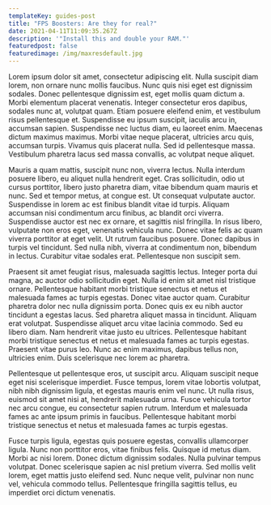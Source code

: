 ```yaml
---
templateKey: guides-post
title: "FPS Boosters: Are they for real?"
date: 2021-04-11T11:09:35.267Z
description: '"Install this and double your RAM."'
featuredpost: false
featuredimage: /img/maxresdefault.jpg
---
```

Lorem ipsum dolor sit amet, consectetur adipiscing elit. Nulla suscipit diam lorem, non ornare nunc mollis faucibus. Nunc quis nisi eget est dignissim sodales. Donec pellentesque dignissim est, eget mollis quam dictum a. Morbi elementum placerat venenatis. Integer consectetur eros dapibus, sodales nunc at, volutpat quam. Etiam posuere eleifend enim, et vestibulum risus pellentesque et. Suspendisse eu ipsum suscipit, iaculis arcu in, accumsan sapien. Suspendisse nec luctus diam, eu laoreet enim. Maecenas dictum maximus maximus. Morbi vitae neque placerat, ultricies arcu quis, accumsan turpis. Vivamus quis placerat nulla. Sed id pellentesque massa. Vestibulum pharetra lacus sed massa convallis, ac volutpat neque aliquet.

Mauris a quam mattis, suscipit nunc non, viverra lectus. Nulla interdum posuere libero, eu aliquet nulla hendrerit eget. Cras sollicitudin, odio ut cursus porttitor, libero justo pharetra diam, vitae bibendum quam mauris et nunc. Sed et tempor metus, at congue est. Ut consequat vulputate auctor. Suspendisse in lorem ac est finibus blandit vitae id turpis. Aliquam accumsan nisi condimentum arcu finibus, ac blandit orci viverra. Suspendisse auctor est nec ex ornare, et sagittis nisl fringilla. In risus libero, vulputate non eros eget, venenatis vehicula nunc. Donec vitae felis ac quam viverra porttitor at eget velit. Ut rutrum faucibus posuere. Donec dapibus in turpis vel tincidunt. Sed nulla nibh, viverra at condimentum non, bibendum in lectus. Curabitur vitae sodales erat. Pellentesque non suscipit sem.

Praesent sit amet feugiat risus, malesuada sagittis lectus. Integer porta dui magna, ac auctor odio sollicitudin eget. Nulla id enim sit amet nisl tristique ornare. Pellentesque habitant morbi tristique senectus et netus et malesuada fames ac turpis egestas. Donec vitae auctor quam. Curabitur pharetra dolor nec nulla dignissim porta. Donec quis ex eu nibh auctor tincidunt a egestas lacus. Sed pharetra aliquet massa in tincidunt. Aliquam erat volutpat. Suspendisse aliquet arcu vitae lacinia commodo. Sed eu libero diam. Nam hendrerit vitae justo eu ultrices. Pellentesque habitant morbi tristique senectus et netus et malesuada fames ac turpis egestas. Praesent vitae purus leo. Nunc ac enim maximus, dapibus tellus non, ultricies enim. Duis scelerisque nec lorem ac pharetra.

Pellentesque ut pellentesque eros, ut suscipit arcu. Aliquam suscipit neque eget nisi scelerisque imperdiet. Fusce tempus, lorem vitae lobortis volutpat, nibh nibh dignissim ligula, et egestas mauris enim vel nunc. Ut nulla risus, euismod sit amet nisi at, hendrerit malesuada urna. Fusce vehicula tortor nec arcu congue, eu consectetur sapien rutrum. Interdum et malesuada fames ac ante ipsum primis in faucibus. Pellentesque habitant morbi tristique senectus et netus et malesuada fames ac turpis egestas.

Fusce turpis ligula, egestas quis posuere egestas, convallis ullamcorper ligula. Nunc non porttitor eros, vitae finibus felis. Quisque id metus diam. Morbi ac nisi lorem. Donec dictum dignissim sodales. Nulla pulvinar tempus volutpat. Donec scelerisque sapien ac nisl pretium viverra. Sed mollis velit lorem, eget mattis justo eleifend sed. Nunc neque velit, pulvinar non nunc vel, vehicula commodo tellus. Pellentesque fringilla sagittis tellus, eu imperdiet orci dictum venenatis.